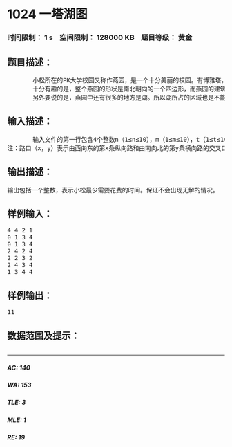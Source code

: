 # 1024 一塔湖图   
### 时间限制： 1 s&nbsp;&nbsp;&nbsp;&nbsp;空间限制： 128000 KB&nbsp;&nbsp;&nbsp;&nbsp;题目等级： 黄金  
## 题目描述：  

<pre>
       小松所在的PK大学校园又称作燕园，是一个十分美丽的校园。有博雅塔，未名湖，亚洲最大的高校图书馆，人称“一塔湖图”。但是由于燕园的历史比较悠久，所以很多的老房子都要不断地维修（就像故宫现在在维修一样），这导致了燕园中的一些路是禁止通行的。
       十分有趣的是，整个燕园的形状是南北朝向的一个四边形，而燕园的建筑格局也十分有规则。你可以假设他被n条横向的路和m条纵向的路分割成了大大小小的很多块区域。禁止通行的那些路正好在两个相邻的交叉路口之间。小松十分想知道，他要从他宿舍所在的A路口到达图书馆所在的B路口需要多少时间（他只能沿着能够通行的道路行走，并假设小松走1单位长度需要1单位的时间）？你能帮助他吗？（不要误会小松如此勤奋要去图书馆看书，小松去图书馆的主要原因是那里是全校PPMM最多的地方）。
       另外要说的是，燕园中还有很多的地方是湖。所以湖所占的区域也是不能通行的。
</pre>
  
  
## 输入描述：  

<pre>
       输入文件的第一行包含4个整数n（1≤n≤10），m（1≤m≤10），t（1≤t≤100），k（1≤k≤10）。分别表示燕园中有n条纵向的路和m条横向的路，t条不能通行的路，还有k个湖。接下来的一行有n个整数a1..an。ai（0≤ai≤100）表示从西往东第i条纵向向路离燕园最西端的距离；再接下来的一行有m个整数b1..bm。bi（0≤bi≤100）表示从南往北第i条横向路离燕园最南端的距离；再接下来k行，每行四个整数x1，x2，y1，y2表示由西向东的第x1条路到第x2条路和由南向北的第y1条路到第y2条路之间是一个湖。要注意的是湖的边缘是可以行走的，湖也可能有重叠，如果两个湖接壤的话，接壤的部分也是可以行走的；再接下来t行，每行4个整数x1，y1，x2，y2，表示路口（x1，y1）和（x2，y2）之间的路是静止通行的，你可以认定该两个路口一定是相邻的；最后一行包含4个整数x1，y1，x2，y2，表示小松所在的路口A（x1，y1）和图书馆所在的路口B（x2，y2）。
注：路口（x，y）表示由西向东的第x条纵向路和由南向北的第y条横向路的交叉口。
</pre>
  
  
## 输出描述：  

<pre>
输出包括一个整数，表示小松最少需要花费的时间。保证不会出现无解的情况。
</pre>
  
  
## 样例输入：  

<pre>
4 4 2 1
0 1 3 4
0 1 3 4
2 4 2 4
2 2 3 2
2 4 3 4
1 3 4 4
</pre>
  
  
## 样例输出：  

<pre>
11
</pre>
  
  
## 数据范围及提示：  

<pre>
</pre>
  
  
***  

##### AC: 140  
##### WA: 153  
##### TLE: 3  
##### MLE: 1  
##### RE: 19  
